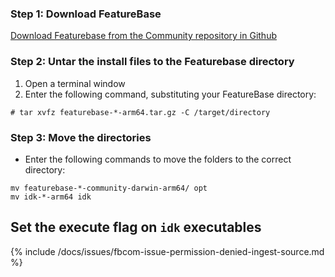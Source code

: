 ### Step 1: Download FeatureBase

[Download Featurebase from the Community repository in Github](https://github.com/FeatureBaseDB/FeatureBase/releases)

### Step 2: Untar the install files to the Featurebase directory

1. Open a terminal window
2. Enter the following command, substituting your FeatureBase directory:

```
# tar xvfz featurebase-*-arm64.tar.gz -C /target/directory
```

### Step 3: Move the directories

* Enter the following commands to move the folders to the correct directory:

```
mv featurebase-*-community-darwin-arm64/ opt
mv idk-*-arm64 idk
```

## Set the execute flag on `idk` executables

{% include /docs/issues/fbcom-issue-permission-denied-ingest-source.md %}
